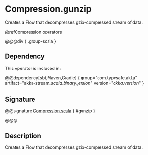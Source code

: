 # Compression.gunzip

Creates a Flow that decompresses gzip-compressed stream of data.

@ref[Compression operators](../index.md#compression-operators)

@@@div { .group-scala }

## Dependency

This operator is included in:

@@dependency[sbt,Maven,Gradle] {
  group="com.typesafe.akka"
  artifact="akka-stream_$scala.binary_version$"
  version="$akka.version$"
}

## Signature

@@signature [Compression.scala]($akka$/akka-stream/src/main/scala/akka/stream/scaladsl/Compression.scala) { #gunzip }

@@@

## Description

Creates a Flow that decompresses gzip-compressed stream of data.
